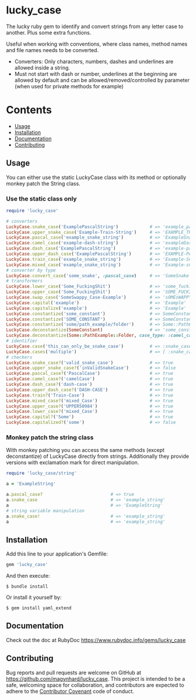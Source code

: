 # lucky_case

The lucky ruby gem to identify and convert strings from any letter case to another. Plus some extra functions.

Useful when working with conventions, where class names, method names and file names needs to be converted.

* Converters: Only characters, numbers, dashes and underlines are allowed inside a string.
* Must not start with dash or number, underlines at the beginning are allowed by default and can be allowed/removed/controlled by parameter (when used for private methods for example)




# Contents

* [Usage](#usage)
* [Installation](#installation)
* [Documentation](#documentation)
* [Contributing](#contributing)




<a name="usage"></a>
## Usage

You can either use the static LuckyCase class with its method or optionally monkey patch the String class.

### Use the static class only
```ruby
require 'lucky_case'

# converters
LuckyCase.snake_case('ExamplePascalString')            # => 'example_pascal_string'
LuckyCase.upper_snake_case('Example-Train-String')     # => 'EXAMPLE_TRAIN_STRING'
LuckyCase.pascal_case('example_snake_string')          # => 'ExampleSnakeString'
LuckyCase.camel_case('example-dash-string')            # => 'exampleDashString'
LuckyCase.dash_case('ExamplePascalString')             # => 'example-pascal-string'
LuckyCase.upper_dash_case('ExamplePascalString')       # => 'EXAMPLE-PASCAL-STRING'
LuckyCase.train_case('example_snake_string')           # => 'Example-Snake-String'
LuckyCase.mixed_case('example_snake_string')           # => 'Example-snake_STRING'
# converter by type
LuckyCase.convert_case('some_snake', :pascal_case)     # => 'SomeSnake'
# transformers
LuckyCase.lower_case('Some_FuckingShit')               # => 'some_fuckingshit'
LuckyCase.upper_case('Some_FuckingShit')               # => 'SOME_FUCKINGSHIT'
LuckyCase.swap_case('SomeSwappy_Case-Example')         # => 'sOMEsWAPPY-cASE_eXAMPLE'
LuckyCase.capital('example')                           # => 'Example'
LuckyCase.capitalize('example')                        # => 'Example'
LuckyCase.constantize('some_constant')                 # => SomeConstant
LuckyCase.constantize('SOME_CONSTANT')                 # => SomeConstant
LuckyCase.constantize('some/path_example/folder')      # => Some::PathExample::Folder
LuckyCase.deconstantize(SomeConstant)                  # => 'some_constant'
LuckyCase.deconstantize(Some::PathExample::Folder, case_type: :camel_case)     # => 'some/pathExample/folder'
# identifier
LuckyCase.case('this_can_only_be_snake_case')          # => :snake_case
LuckyCase.cases('multiple')                            # => [ :snake_case, :camel_case, :dash_case ]
# checkers
LuckyCase.snake_case?('valid_snake_case')              # => true
LuckyCase.upper_snake_case?('inValidSnakeCase')        # => false
LuckyCase.pascal_case?('PascalCase')                   # => true
LuckyCase.camel_case?('camelCase')                     # => true
LuckyCase.dash_case?('dash-case')                      # => true
LuckyCase.upper_dash_case?('DASH-CASE')                # => true
LuckyCase.train?('Train-Case')                         # => true
LuckyCase.mixed_case?('mixed_Case')                    # => true
LuckyCase.upper_case?('UPPER50984')                    # => true
LuckyCase.lower_case?('mixed_Case')                    # => true
LuckyCase.capital?('Some')                             # => true
LuckyCase.capitalized?('some')                         # => false
```

### Monkey patch the string class

With monkey patching you can access the same methods (except deconstantize) of LuckyCase directly from strings.
Additionally they provide versions with exclamation mark for direct manipulation.

```ruby
require 'lucky_case/string'

a = 'ExampleString'

a.pascal_case?                          # => true
a.snake_case                            # => 'example_string'
a                                       # => 'ExampleString'
# string variable manipulation
a.snake_case!                           # => 'example_string'
a                                       # => 'example_string'
```





<a name="installation"></a>
## Installation

Add this line to your application's Gemfile:

```ruby
gem 'lucky_case'
```

And then execute:

    $ bundle install

Or install it yourself by:

    $ gem install yaml_extend




  
<a name="documentation"></a>    
## Documentation
Check out the doc at RubyDoc
<a href="https://www.rubydoc.info/gems/lucky_case">https://www.rubydoc.info/gems/lucky_case</a>





<a name="contributing"></a>    
## Contributing

Bug reports and pull requests are welcome on GitHub at https://github.com/magynhard/lucky_case. This project is intended to be a safe, welcoming space for collaboration, and contributors are expected to adhere to the [Contributor Covenant](http://contributor-covenant.org) code of conduct.

